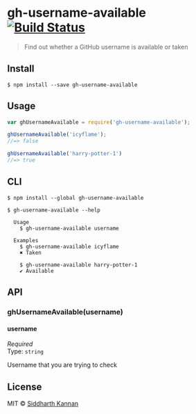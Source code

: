 # gh-username-available [![Build Status](https://travis-ci.org/icyflame/gh-username-available.svg?branch=master)](https://travis-ci.org/icyflame/gh-username-available)

> Find out whether a GitHub username is available or taken


## Install

```
$ npm install --save gh-username-available
```


## Usage

```js
var ghUsernameAvailable = require('gh-username-available');

ghUsernameAvailable('icyflame');
//=> false

ghUsernameAvailable('harry-potter-1')
//=> true
```


## CLI

```
$ npm install --global gh-username-available
```
```
$ gh-username-available --help

  Usage
    $ gh-username-available username

  Examples
    $ gh-username-available icyflame
    ✖ Taken

    $ gh-username-available harry-potter-1
    ✔ Available

```


## API

### ghUsernameAvailable(username)

#### username

*Required*  
Type: `string`

Username that you are trying to check


## License

MIT © [Siddharth Kannan](http://icyflame.github.io)

